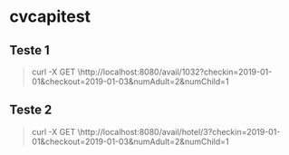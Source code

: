 # cvcapitest
## Teste 1
> curl -X GET \http://localhost:8080/avail/1032?checkin=2019-01-01&checkout=2019-01-03&numAdult=2&numChild=1</p>
## Teste 2
>curl -X GET \http://localhost:8080/avail/hotel/3?checkin=2019-01-01&checkout=2019-01-03&numAdult=2&numChild=1</p>
